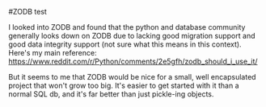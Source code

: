 #ZODB test

I looked into ZODB and found that the python and database community generally looks down on ZODB due to lacking good migration support and good data integrity support (not sure what this means in this context). Here's my main reference: https://www.reddit.com/r/Python/comments/2e5gfh/zodb_should_i_use_it/

But it seems to me that ZODB would be nice for a small, well encapsulated project that won't grow too big. It's easier to get started with it than a normal SQL db, and it's far better than just pickle-ing objects. 
